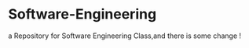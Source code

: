 Software-Engineering
====================

a Repository for Software Engineering Class,and there is some change !
